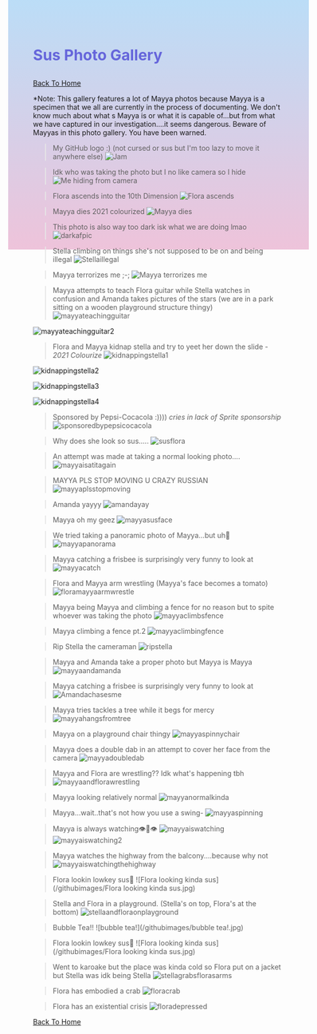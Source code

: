  <head>
<style>
body {
    height: 400px;
    background: linear-gradient(to bottom, #bbddf7 0%, #eec3da 100%)
}
</style>
</head>

<h1 style="font-size:30px;"><p style="color:#6666db;">Sus Photo Gallery</p></h1>

[Back To Home](/index.md)

*Note: This gallery features a lot of Mayya photos because Mayya is a specimen that we all are currently in the process of documenting. We don't know much about what s Mayya is or what it is capable of...but from what we have captured in our investigation....it seems dangerous. Beware of Mayyas in this photo gallery. You have been warned. 

>My GitHub logo :) (not cursed or sus but I'm too lazy to move it anywhere else)
![Jam](https://jqiao6835.github.io/Qiaowo.github.io/images/jam%20fluffly%20black%20cape%20(2).png)

>Idk who was taking the photo but I no like camera so I hide
![Me hiding from camera](/githubimages/I_hide.jpg)

>Flora ascends into the 10th Dimension
![Flora ascends](/githubimages/Flora_ascends.jpg)

>Mayya dies 2021 colourized
![Mayya dies](/githubimages/mayyas_ded.jpg)

>This photo is also way too dark isk what we are doing lmao
![darkafpic](/githubimages/darkafpic.jpg)

>Stella climbing on things she's not supposed to be on and being illegal
![Stellaillegal](/githubimages/Stellaillegal.jpg)

>Mayya terrorizes me ;-;
![Mayya terrorizes me](/githubimages/mayyaterrorizesme.jpg)

>Mayya attempts to teach Flora guitar while Stella watches in confusion and Amanda takes pictures of the stars (we are in a park sitting on a wooden playground structure thingy)
![mayyateachingguitar](/githubimages/mayyateachingguitar.jpg)

![mayyateachingguitar2](/githubimages/mayyateachingguitar2.jpg)

>Flora and Mayya kidnap stella and try to yeet her down the slide - *2021 Colourize*
![kidnappingstella1](/githubimages/kidnappingstella1.jpg)

![kidnappingstella2](/githubimages/kidnappingstella2.jpg)

![kidnappingstella3](/githubimages/kidnappingstella3.jpg)

![kidnappingstella4](/githubimages/kidnappingstella4.jpg)

>Sponsored by Pepsi-Cocacola :)))) *cries in lack of Sprite sponsorship*
![sponsoredbypepsicocacola](/githubimages/sponsoredbypepsicocacola.jpg)

>Why does she look so sus.....
![susflora](/githubimages/susflora.jpg)

>An attempt was made at taking a normal looking photo....
![mayyaisatitagain](/githubimages/mayyaisatitagain.jpg)

>MAYYA PLS STOP MOVING U CRAZY RUSSIAN
![mayyaplsstopmoving](/githubimages/mayyaplsstopmoving.jpg)

>Amanda yayyy
![amandayay](/githubimages/amandayay.jpg)

>Mayya oh my geez
![mayyasusface](/githubimages/mayyasusface.jpg)

>We tried taking a panoramic photo of Mayya...but uh🙂
![mayyapanorama](/githubimages/mayyapanorama.jpg)

>Mayya catching a frisbee is surprisingly very funny to look at
![mayyacatch](/githubimages/mayyacatch.jpg)

>Flora and Mayya arm wrestling (Mayya's face becomes a tomato)
![floramayyaarmwrestle](/githubimages/floramayyaarmwrestle.jpg)

>Mayya being Mayya and climbing a fence for no reason but to spite whoever was taking the photo
![mayyaclimbsfence](/githubimages/mayyaclimbsfence.jpg)

>Mayya climbing a fence pt.2
![mayyaclimbingfence](/githubimages/mayyaclimbingfence.jpg)

>Rip Stella the cameraman
![ripstella](/githubimages/ripstella.jpg)

>Mayya and Amanda take a proper photo but Mayya is Mayya
![mayyaandamanda](/githubimages/mayyaandamanda.jpg)

>Mayya catching a frisbee is surprisingly very funny to look at
![Amandachasesme](/githubimages/Amandachasesme.jpg)

>Mayya tries tackles a tree while it begs for mercy
![mayyahangsfromtree](/githubimages/mayyahangsfromtree.jpg)

>Mayya on a playground chair thingy
![mayyaspinnychair](/githubimages/mayyaspinnychair.jpg)

>Mayya does a double dab in an attempt to cover her face from the camera
![mayyadoubledab](/githubimages/mayyadoubledab.jpg)

>Mayya and Flora are wrestling?? Idk what's happening tbh
![mayyaandflorawrestling](/githubimages/mayyaandflorawrestling.jpg)

>Mayya looking relatively normal
![mayyanormalkinda](/githubimages/mayyanormalkinda.jpg)

>Mayya...wait..that's not how you use a swing-
![mayyaspinning](/githubimages/mayyaspinning.gif)

>Mayya is always watching👁️👄👁️
![mayyaiswatching](/githubimages/mayyaiswatching.jpg)
![mayyaiswatching2](/githubimages/mayyaiswatching2.jpg)

>Mayya watches the highway from the balcony....because why not
![mayyaiswatchingthehighway](/githubimages/mayyaiswatchingthehighway.jpg)

>Flora lookin lowkey sus👀
![Flora looking kinda sus](/githubimages/Flora looking kinda sus.jpg)

>Stella and Flora in a playground. (Stella's on top, Flora's at the bottom)
![stellaandfloraonplayground](/githubimages/stellaandfloraonplayground.jpg)

>Bubble Tea!!
![bubble tea!](/githubimages/bubble tea!.jpg)

>Flora lookin lowkey sus👀
![Flora looking kinda sus](/githubimages/Flora looking kinda sus.jpg)

>Went to karoake but the place was kinda cold so Flora put on a jacket but Stella was idk being Stella
![stellagrabsflorasarms](/githubimages/stellagrabsflorasarms.jpg)

>Flora has embodied a crab
![floracrab](/githubimages/floracrab.jpg)

>Flora has an existential crisis
![floradepressed](/githubimages/floradepressed.jpg)


[Back To Home](/index.md)